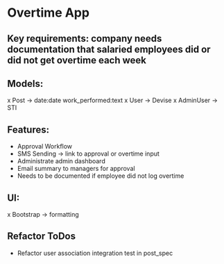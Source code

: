 # Overtime App

## Key requirements: company needs documentation that salaried employees did or did not get overtime each week

## Models:
x Post -> date:date work_performed:text
x User -> Devise
x AdminUser -> STI

## Features:
- Approval Workflow
- SMS Sending -> link to approval or overtime input
- Administrate admin dashboard
- Email summary to managers for approval
- Needs to be documented if employee did not log overtime

## UI:
x Bootstrap -> formatting

## Refactor ToDos
- Refactor user association integration test in post_spec
